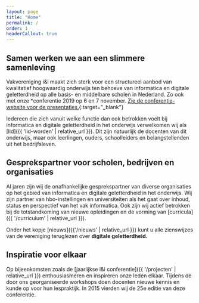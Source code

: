 ```yaml
---
layout: page
title: "Home"
permalink: /
order: 1
headerCallout: true
---
```


## Samen werken we aan een slimmere samenleving
Vakvereniging i&i maakt zich sterk voor een structureel aanbod van kwalitatief hoogwaardig onderwijs ten behoeve van informatica en digitale geletterdheid op alle basis- en middelbare scholen in Nederland.
Zo ook met onze *conferentie 2019 op 6 en 7 november. [Zie de conferentie-website voor de presentaties.](https://ieni.github.io/ieni2019/){:target="_blank"}

Iedereen die zich vanuit welke functie dan ook betrokken voelt bij informatica en digitale geletterdheid in het onderwijs verwelkomen wij als [lid]({{ 'lid-worden' | relative_url }}). Dit zijn natuurlijk de docenten van dit onderwijs, maar ook leerlingen, ouders, schoolleiders en belangstellenden uit het bedrijfsleven.

## Gesprekspartner voor scholen, bedrijven en organisaties
Al jaren zijn wij de onafhankelijke gesprekspartner van diverse organisaties op het gebied van informatica en digitale geletterdheid in het onderwijs. Wij zijn partner van hbo-instellingen en universiteiten als het gaat over inhoud, status en perspectief van het vak informatica. Ook zijn wij actief betrokken bij de totstandkoming van nieuwe opleidingen en de vorming van [curricula]({{ '/curriculum' | relative_url }}).

Onder het kopje [nieuws]({{'/nieuws' | relative_url }}) kunt u alle zienswijzes van de vereniging teruglezen over **digitale geletterdheid.**

## Inspiratie voor elkaar
Op bijeenkomsten zoals de [jaarlijkse i&i conferentie]({{ '/projecten' | relative_url }}) enthousiasmeren en inspireren onze leden elkaar. Tijdens de door ons georganiseerde workshops doen docenten nieuwe kennis en kunde op voor hun lespraktijk. In 2015 vierden wij de 25e editie van deze conferentie.
